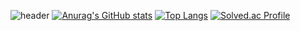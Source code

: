 ![header](https://capsule-render.vercel.app/api?type=Waving&color=gradient&height=180&section=header&reversal=true)
[![Anurag's GitHub stats](https://github-readme-stats.vercel.app/api?username=gqwer0123&show_icons=true&theme=dark)](https://github.com/anuraghazra/github-readme-stats)
[![Top Langs](https://github-readme-stats.vercel.app/api/top-langs/?username=gqwer0123&&layout=compact)](https://github.com/anuraghazra/github-readme-stats)
[![Solved.ac Profile](http://mazassumnida.wtf/api/v2/generate_badge?boj=bqwer0123)](https://solved.ac/bqwer0123)
